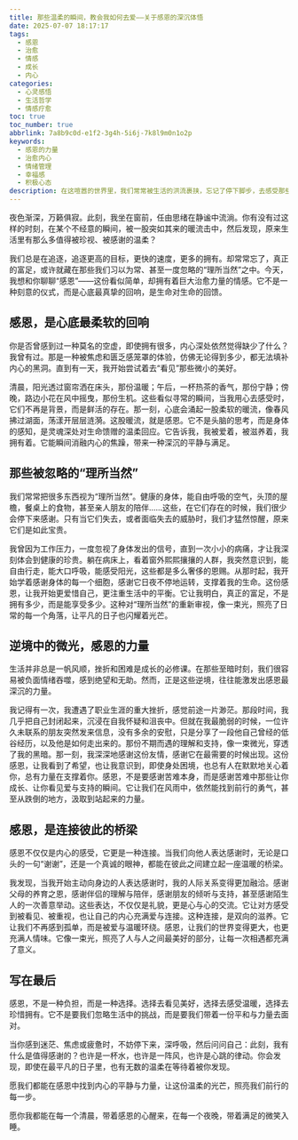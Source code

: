 ```yaml
---
title: 那些温柔的瞬间，教会我如何去爱——关于感恩的深沉体悟
date: 2025-07-07 18:17:17
tags:
  - 感恩
  - 治愈
  - 情感
  - 成长
  - 内心
categories:
  - 心灵感悟
  - 生活哲学
  - 情感疗愈
toc: true
toc_number: true
abbrlink: 7a8b9c0d-e1f2-3g4h-5i6j-7k8l9m0n1o2p
keywords:
  - 感恩的力量
  - 治愈内心
  - 情绪管理
  - 幸福感
  - 积极心态
description: 在这喧嚣的世界里，我们常常被生活的洪流裹挟，忘记了停下脚步，去感受那些细微却深刻的温柔。今夜，我想与你一同，拨开浮躁的尘埃，潜入心底最柔软的角落，去探寻“感恩”这份被低估的力量。它不仅仅是一种情绪，更是一种生活态度，一种能将我们从焦虑与匮乏中解脱，引向丰盛与宁静的内在指引。
---
```


夜色渐深，万籁俱寂。此刻，我坐在窗前，任由思绪在静谧中流淌。你有没有过这样的时刻，在某个不经意的瞬间，被一股突如其来的暖流击中，然后发现，原来生活里有那么多值得被珍视、被感谢的温柔？

我们总是在追逐，追逐更高的目标，更快的速度，更多的拥有。却常常忘了，真正的富足，或许就藏在那些我们习以为常、甚至一度忽略的“理所当然”之中。今天，我想和你聊聊“感恩”——这份看似简单，却拥有着巨大治愈力量的情感。它不是一种刻意的仪式，而是心底最真挚的回响，是生命对生命的回馈。

## 感恩，是心底最柔软的回响

你是否曾感到过一种莫名的空虚，即使拥有很多，内心深处依然觉得缺少了什么？我曾有过。那是一种被焦虑和匮乏感笼罩的体验，仿佛无论得到多少，都无法填补内心的黑洞。直到有一天，我开始尝试着去“看见”那些微小的美好。

清晨，阳光透过窗帘洒在床头，那份温暖；午后，一杯热茶的香气，那份宁静；傍晚，路边小花在风中摇曳，那份生机。这些看似寻常的瞬间，当我用心去感受时，它们不再是背景，而是鲜活的存在。那一刻，心底会涌起一股柔软的暖流，像春风拂过湖面，荡漾开层层涟漪。这股暖流，就是感恩。它不是头脑的思考，而是身体的感知，是灵魂深处对生命馈赠的温柔回应。它告诉我，我被爱着，被滋养着，我拥有着。它能瞬间消融内心的焦躁，带来一种深沉的平静与满足。

## 那些被忽略的“理所当然”

我们常常把很多东西视为“理所当然”。健康的身体，能自由呼吸的空气，头顶的屋檐，餐桌上的食物，甚至亲人朋友的陪伴……这些，在它们存在的时候，我们很少会停下来感谢。只有当它们失去，或者面临失去的威胁时，我们才猛然惊醒，原来它们是如此宝贵。

我曾因为工作压力，一度忽视了身体发出的信号，直到一次小小的病痛，才让我深刻体会到健康的珍贵。躺在病床上，看着窗外熙熙攘攘的人群，我突然意识到，能自由行走，能大口呼吸，能感受阳光，这些都是多么奢侈的恩赐。从那时起，我开始学着感谢身体的每一个细胞，感谢它日夜不停地运转，支撑着我的生命。这份感恩，让我开始更爱惜自己，更注重生活中的平衡。它让我明白，真正的富足，不是拥有多少，而是能享受多少。这种对“理所当然”的重新审视，像一束光，照亮了日常的每一个角落，让平凡的日子也闪耀着光芒。

## 逆境中的微光，感恩的力量

生活并非总是一帆风顺，挫折和困难是成长的必修课。在那些至暗时刻，我们很容易被负面情绪吞噬，感到绝望和无助。然而，正是这些逆境，往往能激发出感恩最深沉的力量。

我记得有一次，我遭遇了职业生涯的重大挫折，感觉前途一片渺茫。那段时间，我几乎把自己封闭起来，沉浸在自我怀疑和沮丧中。但就在我最脆弱的时候，一位许久未联系的朋友突然发来信息，没有多余的安慰，只是分享了一段他自己曾经的低谷经历，以及他是如何走出来的。那份不期而遇的理解和支持，像一束微光，穿透了我的黑暗。那一刻，我深深地感谢这份友情，感谢它在最需要的时候出现。这份感恩，让我看到了希望，也让我意识到，即使身处困境，也总有人在默默地关心着你，总有力量在支撑着你。感恩，不是要感谢苦难本身，而是感谢苦难中那些让你成长、让你看见爱与支持的瞬间。它让我们在风雨中，依然能找到前行的勇气，甚至从跌倒的地方，汲取到站起来的力量。

## 感恩，是连接彼此的桥梁

感恩不仅仅是内心的感受，它更是一种连接。当我们向他人表达感谢时，无论是口头的一句“谢谢”，还是一个真诚的眼神，都能在彼此之间建立起一座温暖的桥梁。

我发现，当我开始主动向身边的人表达感谢时，我的人际关系变得更加融洽。感谢父母的养育之恩，感谢伴侣的理解与陪伴，感谢朋友的倾听与支持，甚至感谢陌生人的一次善意举动。这些表达，不仅仅是礼貌，更是心与心的交流。它让对方感受到被看见、被重视，也让自己的内心充满爱与连接。这种连接，是双向的滋养。它让我们不再感到孤单，而是被爱与温暖环绕。感恩，让我们的世界变得更大，也更充满人情味。它像一束光，照亮了人与人之间最美好的部分，让每一次相遇都充满了意义。

## 写在最后

感恩，不是一种负担，而是一种选择。选择去看见美好，选择去感受温暖，选择去珍惜拥有。它不是要我们忽略生活中的挑战，而是要我们带着一份平和与力量去面对。

当你感到迷茫、焦虑或疲惫时，不妨停下来，深呼吸，然后问问自己：此刻，我有什么是值得感谢的？也许是一杯水，也许是一阵风，也许是心跳的律动。你会发现，即使在最平凡的日子里，也有无数的温柔在等待着被你发现。

愿我们都能在感恩中找到内心的平静与力量，让这份温柔的光芒，照亮我们前行的每一步。

愿你我都能在每一个清晨，带着感恩的心醒来，在每一个夜晚，带着满足的微笑入睡。